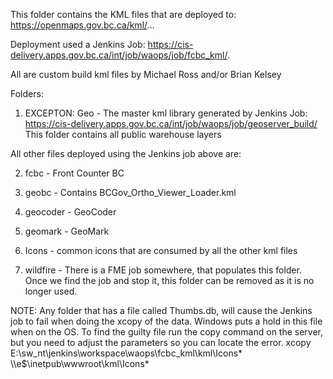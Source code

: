 This folder contains the KML files that are deployed to:  https://openmaps.gov.bc.ca/kml/...

Deployment used a Jenkins Job: https://cis-delivery.apps.gov.bc.ca/int/job/waops/job/fcbc_kml/. 

All are custom build kml files by Michael Ross and/or Brian Kelsey

Folders:
1. EXCEPTON: Geo - The master kml library generated by Jenkins Job: https://cis-delivery.apps.gov.bc.ca/int/job/waops/job/geoserver_build/
   This folder contains all public warehouse layers

All other files deployed using the Jenkins job above are:

2. fcbc - Front Counter BC

3. geobc - Contains BCGov_Ortho_Viewer_Loader.kml

4. geocoder - GeoCoder

5. geomark - GeoMark

6. Icons - common icons that are consumed by all the other kml files

7. wildfire - There is a FME job somewhere, that populates this folder. Once we find the job and stop it, this folder can be removed as it is no longer used.

NOTE: Any folder that has a file called Thumbs.db, will cause the Jenkins job to fail when doing the xcopy of the data.  Windows puts a hold in this file when on the OS.
To find the guilty file run the copy command on the server, but you need to adjust the parameters so you can locate the error.
xcopy E:\sw_nt\jenkins\workspace\waops\fcbc_kml\kml\Icons\* \\<servername>\e$\inetpub\wwwroot\kml\Icons\*

